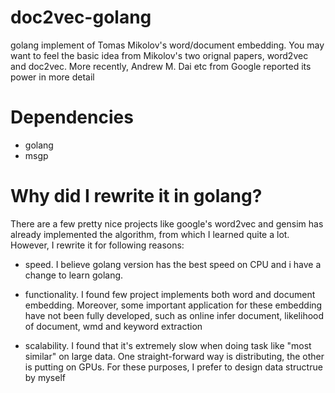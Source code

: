 # doc2vec-golang
golang implement of Tomas Mikolov's word/document embedding. You may want to feel the basic idea from Mikolov's two orignal papers, word2vec and doc2vec. More recently, Andrew M. Dai etc from Google reported its power in more detail

# Dependencies
* golang 
* msgp 

# Why did I rewrite it in golang?
There are a few pretty nice projects like google's word2vec and gensim has already implemented the algorithm, from which I learned quite a lot. However, I rewrite it for following reasons:

* speed. I believe golang version has the best speed on CPU and i have a change to learn golang.

* functionality. I found few project implements both word and document embedding. Moreover, some important application for these embedding have not been fully developed, such as online infer document, likelihood of document, wmd and keyword extraction 

* scalability. I found that it's extremely slow when doing task like "most similar" on large data. One straight-forward way is distributing, the other is putting on GPUs. For these purposes, I prefer to design data structrue by myself
